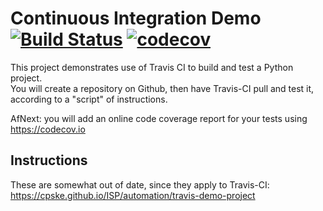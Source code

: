Continuous Integration Demo [![Build Status](https://app.travis-ci.com/wave49192/demo-pyci.svg?branch=master)](https://app.travis-ci.com/wave49192/demo-pyci) [![codecov](https://codecov.io/gh/wave49192/demo-pyci/branch/master/graph/badge.svg?token=VJ52OVE33T)](https://codecov.io/gh/wave49192/demo-pyci)
============================

This project demonstrates use of Travis CI to build and test a Python project.  
You will create a repository on Github, then have Travis-CI pull and test it,
according to a "script" of instructions.

AfNext: you will add an online code coverage report for your tests using <https://codecov.io>

## Instructions

These are somewhat out of date, since they apply to Travis-CI:
<https://cpske.github.io/ISP/automation/travis-demo-project>


